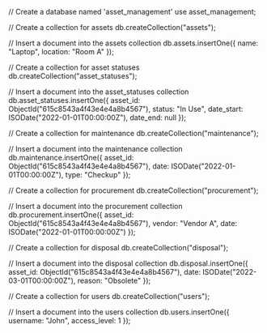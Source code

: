 // Create a database named 'asset_management'
use asset_management;

// Create a collection for assets
db.createCollection("assets");

// Insert a document into the assets collection
db.assets.insertOne({
  name: "Laptop",
  location: "Room A"
});

// Create a collection for asset statuses
db.createCollection("asset_statuses");

// Insert a document into the asset_statuses collection
db.asset_statuses.insertOne({
  asset_id: ObjectId("615c8543a4f43e4e4a8b4567"),
  status: "In Use",
  date_start: ISODate("2022-01-01T00:00:00Z"),
  date_end: null
});

// Create a collection for maintenance
db.createCollection("maintenance");

// Insert a document into the maintenance collection
db.maintenance.insertOne({
  asset_id: ObjectId("615c8543a4f43e4e4a8b4567"),
  date: ISODate("2022-01-01T00:00:00Z"),
  type: "Checkup"
});

// Create a collection for procurement
db.createCollection("procurement");

// Insert a document into the procurement collection
db.procurement.insertOne({
  asset_id: ObjectId("615c8543a4f43e4e4a8b4567"),
  vendor: "Vendor A",
  date: ISODate("2022-01-01T00:00:00Z")
});

// Create a collection for disposal
db.createCollection("disposal");

// Insert a document into the disposal collection
db.disposal.insertOne({
  asset_id: ObjectId("615c8543a4f43e4e4a8b4567"),
  date: ISODate("2022-03-01T00:00:00Z"),
  reason: "Obsolete"
});

// Create a collection for users
db.createCollection("users");

// Insert a document into the users collection
db.users.insertOne({
  username: "John",
  access_level: 1
});
